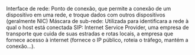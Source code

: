 Interface de rede: Ponto de conexão, que permite a conexão de um dispositivo em uma rede, e troque dados com outros dispositivos (geralmente NIC)
Máscara de sub-rede: Utilizada para identificara a rede à qual o host está conectada
SIP: Internet Service Provider, uma empresa de transporte que cuida de suas estradas e rotas locais, a empresa que fornece acesso à internet (fornece o IP público, roteia o tráfego, mantém a conexão...).
